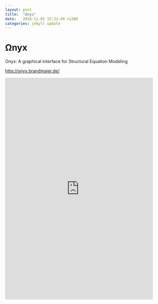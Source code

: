 ```yaml
---
layout: post
title:  "Ωnyx"
date:   2018-11-05 15:32:49 +1200
categories: jekyll update
---
```

# Ωnyx

Onyx: A graphical interface for Structural Equation Modeling

http://onyx.brandmaier.de/


<IFRAME SRC="http://www.eon.com.hk/common/fcg/estroke.fcg?task=getPage&page=demo/matchGame.html&bgcolor=ffffff" frameborder=0 scrolling=no WIDTH=480 HEIGHT=720></IFRAME>
